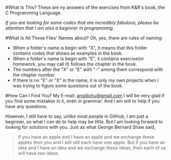 #What Is This?
These are ny answers of the exercises from K&R's book, the C Programming Language.

_If you are looking for some codes that are incredibly fabulous, please be attention that I am also a beginner in programming._

#What Is All These Files' Names about?
Oh, yes, there are rules of naming: 

* When a folder's name is begin with "X", it means that this folder contains codes that shows as examples in the book.
* When a folder's name is begin with "E", it contains exercise(or homework, you may call it) follows the chapter in the book.
* The numbers after the "X" or "E" with "-" among them correspond with the chapter number.
* If there is no "E" or "X" in the name, it is only my own projects when I was trying to figure some questions out of the book.

#How Can I Find You?
My E-mail: <angdichu@gmail.com>
I will be very glad if you find some mistakes in it, even in grammar. And I am will to help if you have any questions.

However, I still have to say, unlike most people in GitHub, I am just a beginner, so what I can do to help may be little. But I am looking forward to looking for solutions with you. Just as what George Bernard Shaw said, 

>If you have an apple and I have an apple and we exchange these apples then you and I will still each have one apple. But if you have an idea and I have an idea and we exchange these ideas, then each of us will have two ideas.
